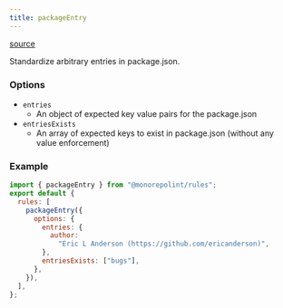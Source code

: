 ```yaml
---
title: packageEntry
---
```


[source](https://github.com/monorepolint/monorepolint/blob/main/packages/rules/src/packageEntry.ts)

Standardize arbitrary entries in package.json.

### Options

- `entries`
  - An object of expected key value pairs for the package.json
- `entriesExists`
  - An array of expected keys to exist in package.json (without any value enforcement)

### Example

```javascript
import { packageEntry } from "@monorepolint/rules";
export default {
  rules: [
    packageEntry({
      options: {
        entries: {
          author:
            "Eric L Anderson (https://github.com/ericanderson)",
        },
        entriesExists: ["bugs"],
      },
    }),
  ],
};
```
